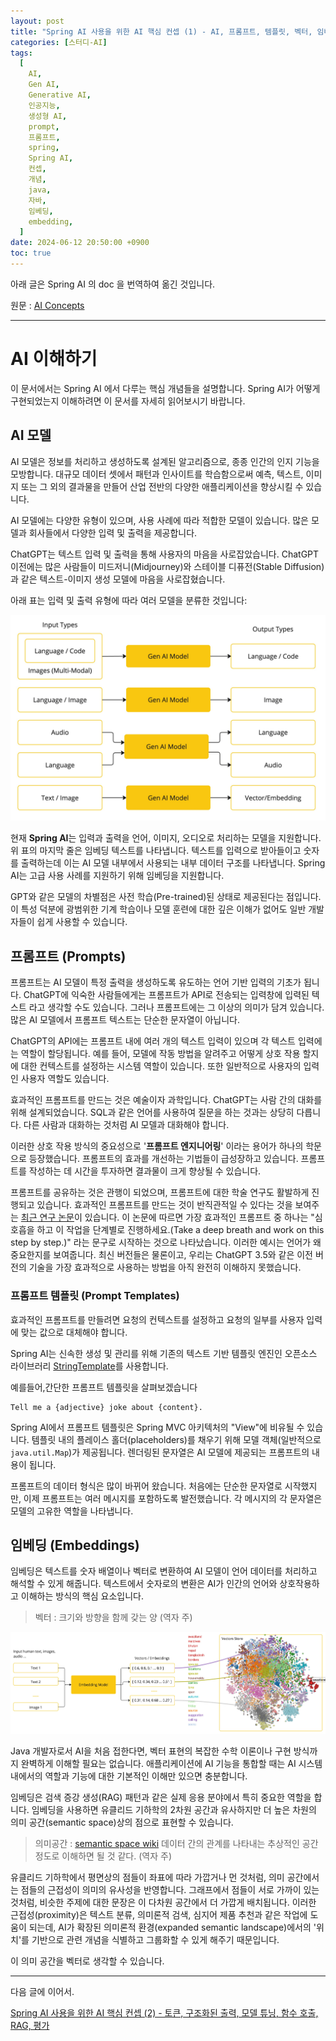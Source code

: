 ```yaml
---
layout: post
title: "Spring AI 사용을 위한 AI 핵심 컨셉 (1) - AI, 프롬프트, 템플릿, 벡터, 임베딩"
categories: [스터디-AI]
tags:
  [
    AI,
    Gen AI,
    Generative AI,
    인공지능,
    생성형 AI,
    prompt,
    프롬프트,
    spring,
    Spring AI,
    컨셉,
    개념,
    java,
    자바,
    임베딩,
    embedding,
  ]
date: 2024-06-12 20:50:00 +0900
toc: true
---
```


아래 글은 Spring AI 의 doc 을 번역하여 옮긴 것입니다.

원문 : [AI Concepts](https://docs.spring.io/spring-ai/reference/concepts.html)

---

# AI 이해하기

이 문서에서는 Spring AI 에서 다루는 핵심 개념들을 설명합니다. Spring AI가 어떻게 구현되었는지 이해하려면 이 문서를 자세히 읽어보시기 바랍니다.

## AI 모델

AI 모델은 정보를 처리하고 생성하도록 설계된 알고리즘으로, 종종 인간의 인지 기능을 모방합니다.
대규모 데이터 셋에서 패턴과 인사이트를 학습함으로써 예측, 텍스트, 이미지 또는 그 외의 결과물을 만들어 산업 전반의 다양한 애플리케이션을 향상시킬 수 있습니다.

AI 모델에는 다양한 유형이 있으며, 사용 사례에 따라 적합한 모델이 있습니다.
많은 모델과 회사들에서 다양한 입력 및 출력을 제공합니다.

ChatGPT는 텍스트 입력 및 출력을 통해 사용자의 마음을 사로잡았습니다.
ChatGPT 이전에는 많은 사람들이 미드저니(Midjourney)와 스테이블 디퓨전(Stable Diffusion)과 같은 텍스트-이미지 생성 모델에 마음을 사로잡혔습니다.

아래 표는 입력 및 출력 유형에 따라 여러 모델을 분류한 것입니다:

![spring-ai-concepts-model-types](/assets/images/2024-06-12-ai-core-concepts-for-spring-ai/spring-ai-concepts-model-types.jpg)

현재 **Spring AI**는 입력과 출력을 언어, 이미지, 오디오로 처리하는 모델을 지원합니다.
위 표의 마지막 줄은 임베딩 텍스트를 나타냅니다. 텍스트를 입력으로 받아들이고 숫자를 출력하는데 이는 AI 모델 내부에서 사용되는 내부 데이터 구조를 나타냅니다. Spring AI는 고급 사용 사례를 지원하기 위해 임베딩을 지원합니다.

GPT와 같은 모델의 차별점은 사전 학습(Pre-trained)된 상태로 제공된다는 점입니다. 이 특성 덕분에 광범위한 기계 학습이나 모델 훈련에 대한 깊은 이해가 없어도 일반 개발자들이 쉽게 사용할 수 있습니다.

## 프롬프트 (Prompts)

프롬프트는 AI 모델이 특정 출력을 생성하도록 유도하는 언어 기반 입력의 기초가 됩니다. ChatGPT에 익숙한 사람들에게는 프롬프트가 API로 전송되는 입력창에 입력된 텍스트 라고 생각할 수도 있습니다. 그러나 프롬프트에는 그 이상의 의미가 담겨 있습니다. 많은 AI 모델에서 프롬프트 텍스트는 단순한 문자열이 아닙니다.

ChatGPT의 API에는 프롬프트 내에 여러 개의 텍스트 입력이 있으며 각 텍스트 입력에는 역할이 할당됩니다. 예를 들어, 모델에 작동 방법을 알려주고 어떻게 상호 작용 할지에 대한 컨텍스트를 설정하는 시스템 역할이 있습니다. 또한 일반적으로 사용자의 입력인 사용자 역할도 있습니다.

효과적인 프롬프트를 만드는 것은 예술이자 과학입니다. ChatGPT는 사람 간의 대화를 위해 설계되었습니다. SQL과 같은 언어를 사용하여 질문을 하는 것과는 상당히 다릅니다. 다른 사람과 대화하는 것처럼 AI 모델과 대화해야 합니다.

이러한 상호 작용 방식의 중요성으로 '**프롬프트 엔지니어링**' 이라는 용어가 하나의 학문으로 등장했습니다. 프롬프트의 효과를 개선하는 기법들이 급성장하고 있습니다. 프롬프트를 작성하는 데 시간을 투자하면 결과물이 크게 향상될 수 있습니다.

프롬프트를 공유하는 것은 관행이 되었으며, 프롬프트에 대한 학술 연구도 활발하게 진행되고 있습니다. 효과적인 프롬프트를 만드는 것이 반직관적일 수 있다는 것을 보여주는 [최근 연구 논문](https://arxiv.org/abs/2205.11916)이 있습니다. 이 논문에 따르면 가장 효과적인 프롬프트 중 하나는 "심호흡을 하고 이 작업을 단계별로 진행하세요.(Take a deep breath and work on this step by step.)" 라는 문구로 시작하는 것으로 나타났습니다. 이러한 예시는 언어가 왜 중요한지를 보여줍니다. 최신 버전들은 물론이고, 우리는 ChatGPT 3.5와 같은 이전 버전의 기술을 가장 효과적으로 사용하는 방법을 아직 완전히 이해하지 못했습니다.

### 프롬프트 템플릿 (Prompt Templates)

효과적인 프롬프트를 만들려면 요청의 컨텍스트를 설정하고 요청의 일부를 사용자 입력에 맞는 값으로 대체해야 합니다.

Spring AI는 신속한 생성 및 관리를 위해 기존의 텍스트 기반 템플릿 엔진인 오픈소스 라이브러리 [StringTemplate](https://www.stringtemplate.org/)를 사용합니다.

예를들어,간단한 프롬프트 템플릿을 살펴보겠습니다

```
Tell me a {adjective} joke about {content}.
```

Spring AI에서 프롬프트 템플릿은 Spring MVC 아키텍처의 "View"에 비유될 수 있습니다.
템플릿 내의 플레이스 홀더(placeholders)를 채우기 위해 모델 객체(일반적으로 `java.util.Map`)가 제공됩니다.
렌더링된 문자열은 AI 모델에 제공되는 프롬프트의 내용이 됩니다.

프롬프트의 데이터 형식은 많이 바뀌어 왔습니다. 처음에는 단순한 문자열로 시작했지만, 이제 프롬프트는 여러 메시지를 포함하도록 발전했습니다. 각 메시지의 각 문자열은 모델의 고유한 역할을 나타냅니다.

## 임베딩 (Embeddings)

임베딩은 텍스트를 숫자 배열이나 벡터로 변환하여 AI 모델이 언어 데이터를 처리하고 해석할 수 있게 해줍니다. 텍스트에서 숫자로의 변환은 AI가 인간의 언어와 상호작용하고 이해하는 방식의 핵심 요소입니다.

> 벡터 : 크기와 방향을 함께 갖는 양 (역자 주)

![spring-ai-embeddings](/assets/images/2024-06-12-ai-core-concepts-for-spring-ai/spring-ai-embeddings.jpg)

Java 개발자로서 AI을 처음 접한다면, 벡터 표현의 복잡한 수학 이론이나 구현 방식까지 완벽하게 이해할 필요는 없습니다.
애플리케이션에 AI 기능을 통합할 때는 AI 시스템 내에서의 역할과 기능에 대한 기본적인 이해만 있으면 충분합니다.

임베딩은 검색 증강 생성(RAG) 패턴과 같은 실제 응용 분야에서 특히 중요한 역할을 합니다.
임베딩을 사용하면 유클리드 기하학의 2차원 공간과 유사하지만 더 높은 차원의 의미 공간(semantic space)상의 점으로 표현할 수 있습니다.

> 의미공간 : [semantic space wiki](https://en.wikipedia.org/wiki/Semantic_space)
> 데이터 간의 관계를 나타내는 추상적인 공간 정도로 이해하면 될 것 같다. (역자 주)

유클리드 기하학에서 평면상의 점들이 좌표에 따라 가깝거나 먼 것처럼, 의미 공간에서는 점들의 근접성이 의미의 유사성을 반영합니다.
그래프에서 점들이 서로 가까이 있는 것처럼, 비슷한 주제에 대한 문장은 이 다차원 공간에서 더 가깝게 배치됩니다.
이러한 근접성(proximity)은 텍스트 분류, 의미론적 검색, 심지어 제품 추천과 같은 작업에 도움이 되는데, AI가 확장된 의미론적 환경(expanded semantic landscape)에서의 '위치'를 기반으로 관련 개념을 식별하고 그룹화할 수 있게 해주기 때문입니다.

이 의미 공간을 벡터로 생각할 수 있습니다.

---

다음 글에 이어서.

[Spring AI 사용을 위한 AI 핵심 컨셉 (2) - 토큰, 구조화된 출력, 모델 튜닝, 함수 호출, RAG, 평가](/2024/06/13/ai-core-concepts-for-spring-ai-2)
